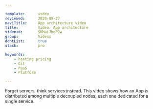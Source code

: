 ```yaml
---

template:      video
reviewed:      2020-09-27
naviTitle:     App architecture video
title:         Video: App architecture
videoid:       SKMaiJhoPJw
group:         Videos
dontList:      true
stack:         pro

keywords:
    - hosting pricing
    - Git
    - PaaS
    - Platform

---
```


Forget servers, think services instead. This video shows how an App is distributed among multiple decoupled nodes, each one dedicated for a single service.